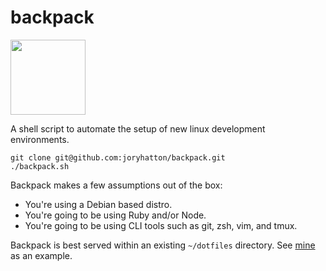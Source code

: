 # backpack
<img src="https://static.thenounproject.com/png/47008-200.png" width="120" />

A shell script to automate the setup of new linux development environments.

``` shell
git clone git@github.com:joryhatton/backpack.git
./backpack.sh
```

Backpack makes a few assumptions out of the box:
- You're using a Debian based distro.
- You're going to be using Ruby and/or Node.
- You're going to be using CLI tools such as git, zsh, vim, and tmux.

Backpack is best served within an existing `~/dotfiles` directory. See [mine](https://github.com/joryhatton/dotfiles) as an example.

